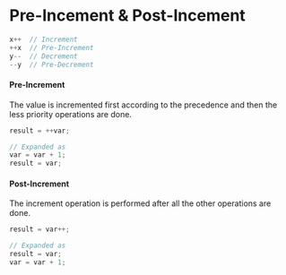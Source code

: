 # Pre-Incement & Post-Incement

```c
x++  // Increment
++x  // Pre-Increment
y--  // Decrement
--y  // Pre-Decrement
```

#### Pre-Increment

The value is incremented first according to the precedence and then the less priority operations are done.

```c
result = ++var;

// Expanded as
var = var + 1;
result = var;
```
#### Post-Increment

The increment operation is performed after all the other operations are done.

```c
result = var++;

// Expanded as
result = var;
var = var + 1;
```
